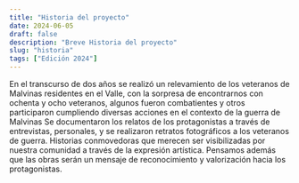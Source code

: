 ```yaml
---
title: "Historia del proyecto"
date: 2024-06-05
draft: false
description: "Breve Historia del proyecto"
slug: "historia"
tags: ["Edición 2024"]
---
```


En el transcurso de dos años se realizó un relevamiento de los veteranos de Malvinas residentes en el Valle, con la sorpresa de encontrarnos con ochenta y ocho veteranos, algunos fueron combatientes y otros participaron cumpliendo  diversas acciones  en el contexto de la guerra de Malvinas
Se documentaron  los relatos de los protagonistas  a través de entrevistas, personales, y  se realizaron  retratos fotográficos  a los veteranos de guerra.
Historias conmovedoras que merecen ser visibilizadas por nuestra comunidad a través de la  expresión artística. Pensamos además que  las obras serán un mensaje de reconocimiento y valorización hacia los protagonistas.
